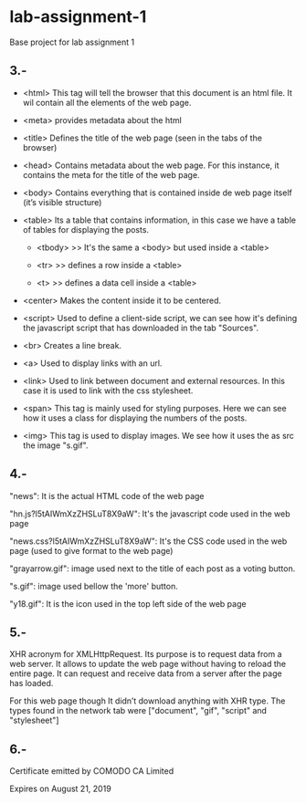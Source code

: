 # lab-assignment-1
Base project for lab assignment 1

## 3.- 

- \<html> This tag will tell the browser that this document is an html file. It wil contain all the elements of the web page. 

  

- \<meta> provides metadata about the html 

- \<title> Defines the title of the web page (seen in the tabs of the browser) 

- \<head> Contains metadata about the web page. For this instance, it contains the meta for the title of the web page. 

- \<body> Contains everything that is contained inside de web page itself (it’s visible structure) 

- \<table> Its a table that contains information, in this case we have a table of tables for displaying the posts.   

	- \<tbody> >> It's the same a \<body> but used inside a \<table>     

	- \<tr> >> defines a row inside a \<table> 

	- \<t> >> defines a data cell inside a \<table> 

- \<center> Makes the content inside it to be centered. 

- \<script> Used to define a client-side script, we can see how it's defining the javascript script that has downloaded in the tab "Sources". 

- \<br> Creates a line break. 

- \<a> Used to display links with an url. 

- \<link> Used to link between document and external resources. In this case it is used to link with the css stylesheet. 

- \<span> This tag is mainly used for styling purposes. Here we can see how it uses a class for displaying the numbers of the posts. 

- \<img> This tag is used to display images. We see how it uses the as src the image "s.gif".   

 

## 4.- 

"news": It is the actual HTML code of the web page 

"hn.js?l5tAIWmXzZHSLuT8X9aW": It's the javascript code used in the web page 

"news.css?l5tAIWmXzZHSLuT8X9aW": It's the CSS code used in the web page (used to give format to the web page) 

"grayarrow.gif": image used next to the title of each post as a voting button.  

"s.gif": image used bellow the 'more' button.  

"y18.gif": It is the icon used in the top left side of the web page 



## 5.-

XHR acronym for XMLHttpRequest. Its purpose is to request data from a web server. It allows to update the web page without having to reload the entire page. It can request and receive data from a server after the page has loaded. 

 

For this web page though It didn’t download anything with XHR type. The types found in the network tab were ["document", "gif", "script" and "stylesheet"] 


## 6.-  

Certificate emitted by COMODO CA Limited 

Expires on August 21, 2019 


